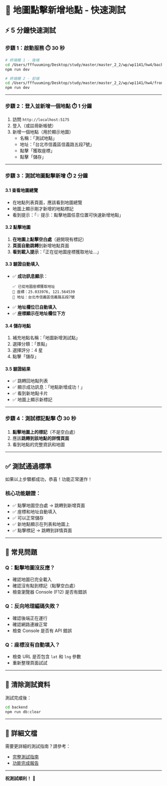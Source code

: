 # 🚀 地圖點擊新增地點 - 快速測試

## ⚡ 5 分鐘快速測試

### **步驟 1：啟動服務** ⏱️ 30 秒

```bash
# 終端機 1 - 後端
cd /Users/fffuuuming/Desktop/study/master/master_2_2/wp/wp1141/hw4/backend
npm run dev

# 終端機 2 - 前端
cd /Users/fffuuuming/Desktop/study/master/master_2_2/wp/wp1141/hw4/frontend
npm run dev
```

---

### **步驟 2：登入並新增一個地點** ⏱️ 1 分鐘

1. 訪問 `http://localhost:5175`
2. 登入（或註冊新帳號）
3. 新增一個地點（用於顯示地圖）
   - 名稱：「測試地點」
   - 地址：「台北市信義區信義路五段7號」
   - 點擊「獲取座標」
   - 點擊「儲存」

---

### **步驟 3：測試地圖點擊新增** ⏱️ 2 分鐘

#### **3.1 查看地圖總覽**
- 在地點列表頁面，應該看到地圖總覽
- 地圖上顯示剛才新增的地點標記
- 看到提示：「💡 提示：點擊地圖任意位置可快速新增地點」

#### **3.2 點擊地圖**
1. **在地圖上點擊空白處**（避開現有標記）
2. **頁面自動跳轉**到新增地點頁面
3. **看到載入提示**：「正在從地圖座標獲取地址...」

#### **3.3 驗證自動填入**
- ✅ **成功訊息顯示**：
  ```
  ✅ 已從地圖座標獲取地址
  📍 座標：25.033976, 121.564539
  📮 地址：台北市信義區信義路五段7號
  ```
- ✅ **地址欄位已自動填入**
- ✅ **座標顯示在地址欄位下方**

#### **3.4 儲存地點**
1. 補充地點名稱：「地圖新增測試點」
2. 選擇分類：「景點」
3. 選擇評分：4 星
4. 點擊「儲存」

#### **3.5 驗證結果**
- ✅ 跳轉回地點列表
- ✅ 顯示成功訊息：「地點新增成功！」
- ✅ 看到新地點卡片
- ✅ 地圖上顯示新標記

---

### **步驟 4：測試標記點擊** ⏱️ 30 秒

1. **點擊地圖上的標記**（不是空白處）
2. 應該**跳轉到該地點的詳情頁面**
3. 看到地點的完整資訊和地圖

---

## ✅ 測試通過標準

如果以上步驟都成功，恭喜！功能正常運作！

### **核心功能驗證：**
- ✅ 點擊地圖空白處 → 跳轉到新增頁面
- ✅ 座標和地址自動填入
- ✅ 可以正常儲存
- ✅ 新地點顯示在列表和地圖上
- ✅ 點擊標記 → 跳轉到詳情頁面

---

## 🐛 常見問題

### **Q：點擊地圖沒反應？**
- 確認地圖已完全載入
- 確認沒有點到標記（點擊空白處）
- 檢查瀏覽器 Console (F12) 是否有錯誤

### **Q：反向地理編碼失敗？**
- 確認後端正在運行
- 確認網路連線正常
- 檢查 Console 是否有 API 錯誤

### **Q：座標沒有自動填入？**
- 檢查 URL 是否包含 `lat` 和 `lng` 參數
- 重新整理頁面試試

---

## 🔄 清除測試資料

測試完成後：

```bash
cd backend
npm run db:clear
```

---

## 📖 詳細文檔

需要更詳細的測試指南？請參考：
- [完整測試指南](./MAP_CLICK_ADD_TESTING_GUIDE.md)
- [功能完成報告](./MAP_CLICK_ADD_COMPLETED.md)

---

**祝測試順利！** 🎉

